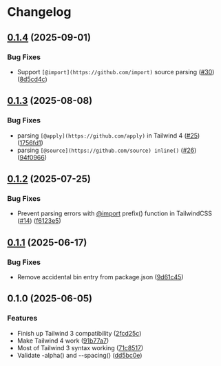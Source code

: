 # Changelog

## [0.1.4](https://github.com/humanwhocodes/tailwind-csstree/compare/tailwind-csstree-v0.1.3...tailwind-csstree-v0.1.4) (2025-09-01)


### Bug Fixes

* Support `[@import](https://github.com/import)` source parsing ([#30](https://github.com/humanwhocodes/tailwind-csstree/issues/30)) ([8d5cd4c](https://github.com/humanwhocodes/tailwind-csstree/commit/8d5cd4c6d396c2289e216d7865f7d39ae6996cdb))

## [0.1.3](https://github.com/humanwhocodes/tailwind-csstree/compare/tailwind-csstree-v0.1.2...tailwind-csstree-v0.1.3) (2025-08-08)


### Bug Fixes

* parsing `[@apply](https://github.com/apply)` in Tailwind 4 ([#25](https://github.com/humanwhocodes/tailwind-csstree/issues/25)) ([1756fd1](https://github.com/humanwhocodes/tailwind-csstree/commit/1756fd13cc6fa9f2feee323dba7cff56c41b5ef6))
* parsing `[@source](https://github.com/source) inline()` ([#26](https://github.com/humanwhocodes/tailwind-csstree/issues/26)) ([94f0966](https://github.com/humanwhocodes/tailwind-csstree/commit/94f09666c201fa7d37bf2332de793da40a5a4760))

## [0.1.2](https://github.com/humanwhocodes/tailwind-csstree/compare/tailwind-csstree-v0.1.1...tailwind-csstree-v0.1.2) (2025-07-25)


### Bug Fixes

* Prevent parsing errors with [@import](https://github.com/import) prefix() function in TailwindCSS ([#14](https://github.com/humanwhocodes/tailwind-csstree/issues/14)) ([f6123e5](https://github.com/humanwhocodes/tailwind-csstree/commit/f6123e50485678e314c8b2f575d5ac061d1ca7c1))

## [0.1.1](https://github.com/humanwhocodes/tailwind-csstree/compare/tailwind-csstree-v0.1.0...tailwind-csstree-v0.1.1) (2025-06-17)


### Bug Fixes

* Remove accidental bin entry from package.json ([9d61c45](https://github.com/humanwhocodes/tailwind-csstree/commit/9d61c45f7a19c2782fcb73d103a37e280cb607dc))

## 0.1.0 (2025-06-05)


### Features

* Finish up Tailwind 3 compatibility ([2fcd25c](https://github.com/humanwhocodes/tailwind-csstree/commit/2fcd25cddb566dc69b346ac674501995b3e428bb))
* Make Tailwind 4 work ([91b77a7](https://github.com/humanwhocodes/tailwind-csstree/commit/91b77a7f079b01aa999016c63297ab74db74106a))
* Most of Tailwind 3 syntax working ([71c8517](https://github.com/humanwhocodes/tailwind-csstree/commit/71c85177daf938838f01474970f60d00dd0b12e7))
* Validate -alpha() and --spacing() ([dd5bc0e](https://github.com/humanwhocodes/tailwind-csstree/commit/dd5bc0e80543ff18e2975b467e1c187b4d97af14))
